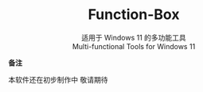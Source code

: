 <div align="center">
  
# Function-Box

适用于 Windows 11 的多功能工具                                            
Multi-functional Tools for Windows 11

</div>

**备注**

<span id="ref1">本软件还在初步制作中 敬请期待
